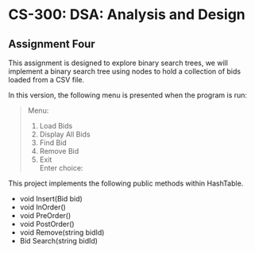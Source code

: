 # CS-300: DSA: Analysis and Design
## Assignment Four
This assignment is designed to explore binary search trees, we will implement a binary search tree using nodes to hold a collection of bids loaded from a CSV file.

In this version, the following menu is presented when the program is run:

> Menu:<br>
> 1. Load Bids <br>
> 2. Display All Bids<br>
> 3. Find Bid<br>
> 4. Remove Bid<br>
> 9. Exit<br>
> Enter choice:<br>

This project implements the following public methods within HashTable.
* void Insert(Bid bid)
* void InOrder()
* void PreOrder()
* void PostOrder()
* void Remove(string bidId)
* Bid Search(string bidId)
